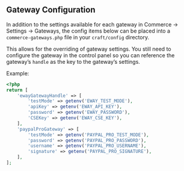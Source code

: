 ## Gateway Configuration

In addition to the settings available for each gateway in Commerce → Settings → Gateways, the config items below can be placed into a `commerce-gateways.php` file in your `craft/config` directory.

This allows for the overriding of gateway settings. You still need to configure the gateway in the control panel so you can reference the gateway’s `handle` as the key to the gateway’s settings.

Example:

```php
<?php
return [
    'ewayGatewayHandle' => [
        'testMode' => getenv('EWAY_TEST_MODE'),
        'apiKey' => getenv('EWAY_API_KEY'),
        'password' => getenv('EWAY_PASSWORD'),
        'CSEKey' => getenv('EWAY_CSE_KEY'),
    ],
    'paypalProGateway' => [
        'testMode' => getenv('PAYPAL_PRO_TEST_MODE'),
        'password' => getenv('PAYPAL_PRO_PASSWORD'),
        'username' => getenv('PAYPAL_PRO_USERNAME'),
        'signature' => getenv('PAYPAL_PRO_SIGNATURE'),
    ],
];
```
